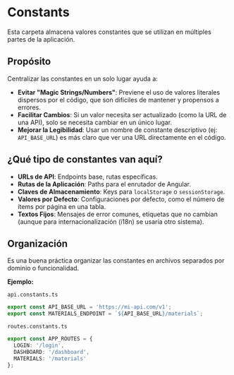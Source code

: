 # Constants

Esta carpeta almacena valores constantes que se utilizan en múltiples partes de la aplicación.

## Propósito

Centralizar las constantes en un solo lugar ayuda a:
- **Evitar "Magic Strings/Numbers"**: Previene el uso de valores literales dispersos por el código, que son difíciles de mantener y propensos a errores.
- **Facilitar Cambios**: Si un valor necesita ser actualizado (como la URL de una API), solo se necesita cambiar en un único lugar.
- **Mejorar la Legibilidad**: Usar un nombre de constante descriptivo (ej: `API_BASE_URL`) es más claro que ver una URL directamente en el código.

## ¿Qué tipo de constantes van aquí?

- **URLs de API**: Endpoints base, rutas específicas.
- **Rutas de la Aplicación**: Paths para el enrutador de Angular.
- **Claves de Almacenamiento**: Keys para `localStorage` o `sessionStorage`.
- **Valores por Defecto**: Configuraciones por defecto, como el número de ítems por página en una tabla.
- **Textos Fijos**: Mensajes de error comunes, etiquetas que no cambian (aunque para internacionalización (i18n) se usaría otro sistema).

## Organización

Es una buena práctica organizar las constantes en archivos separados por dominio o funcionalidad.

**Ejemplo:**

`api.constants.ts`
```typescript
export const API_BASE_URL = 'https://mi-api.com/v1';
export const MATERIALS_ENDPOINT = `${API_BASE_URL}/materials`;
```

`routes.constants.ts`
```typescript
export const APP_ROUTES = {
  LOGIN: '/login',
  DASHBOARD: '/dashboard',
  MATERIALS: '/materials'
};
```
